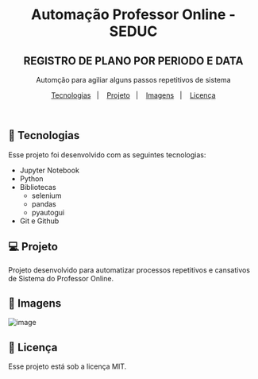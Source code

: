 
<h1 align="center"> Automação Professor Online - SEDUC </h1>
<h2 align="center"> REGISTRO DE PLANO POR PERIODO E DATA </h2>


<p align="center">
Automção para agiliar alguns passos repetitivos de sistema

</p>

<p align="center">
  <a href="#-tecnologias">Tecnologias</a>&nbsp;&nbsp;&nbsp;|&nbsp;&nbsp;&nbsp;
  <a href="#-projeto">Projeto</a>&nbsp;&nbsp;&nbsp;|&nbsp;&nbsp;&nbsp;
  <a href="#-layout">Imagens</a>&nbsp;&nbsp;&nbsp;|&nbsp;&nbsp;&nbsp;
  <a href="#memo-licença">Licença</a>
</p>

<br>

## 🚀 Tecnologias

Esse projeto foi desenvolvido com as seguintes tecnologias:

- Jupyter Notebook
- Python
- Bibliotecas
  - selenium
  - pandas
  - pyautogui
- Git e Github

## 💻 Projeto

Projeto desenvolvido para automatizar processos repetitivos e cansativos de Sistema do Professor Online. 

## 🔖 Imagens

![image](https://user-images.githubusercontent.com/12139704/209149362-6d37724c-3d40-44eb-8124-0b2f0687465e.png)


## :memo: Licença

Esse projeto está sob a licença MIT.

